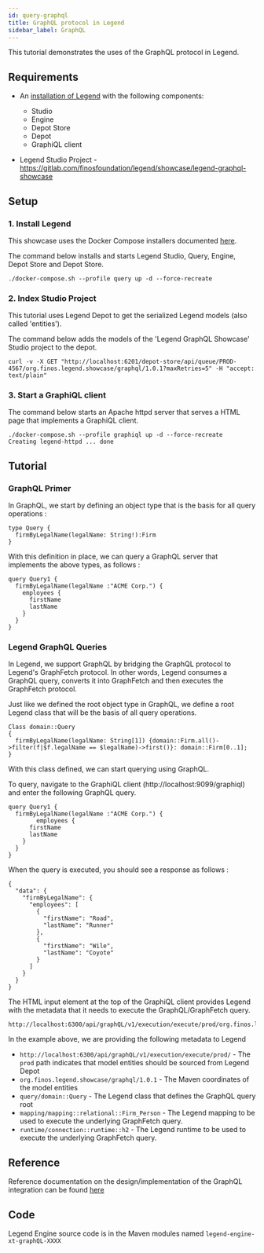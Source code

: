 ```yaml
---
id: query-graphql
title: GraphQL protocol in Legend
sidebar_label: GraphQL
---
```


This tutorial demonstrates the uses of the GraphQL protocol in Legend. 

## Requirements 

* An [installation of Legend](../getting-started/installation-guide.md) with the following components:
    * Studio 
    * Engine 
    * Depot Store 
    * Depot 
    * GraphiQL client
  
* Legend Studio Project - https://gitlab.com/finosfoundation/legend/showcase/legend-graphql-showcase 

## Setup 

### 1. Install Legend

This showcase uses the Docker Compose installers documented [here](https://github.com/finos/legend/tree/master/installers/docker-compose).

The command below installs and starts Legend Studio, Query, Engine, Depot Store and Depot Store.

```
./docker-compose.sh --profile query up -d --force-recreate 
```

### 2. Index Studio Project

This tutorial uses Legend Depot to get the serialized Legend models (also called 'entities').

The command below adds the models of the 'Legend GraphQL Showcase' Studio project to the depot. 

```
curl -v -X GET "http://localhost:6201/depot-store/api/queue/PROD-4567/org.finos.legend.showcase/graphql/1.0.1?maxRetries=5" -H "accept: text/plain"
```

### 3. Start a GraphiQL client

The command below starts an Apache httpd server that serves a HTML page that implements a GraphiQL client.

```
./docker-compose.sh --profile graphiql up -d --force-recreate
Creating legend-httpd ... done
```

## Tutorial 

### GraphQL Primer 

In GraphQL, we start by defining an object type that is the basis for all query operations :

```
type Query {
  firmByLegalName(legalName: String!):Firm 
}
```

With this definition in place, we can query a GraphQL server that implements the above types, as follows :

```
query Query1 {
  firmByLegalName(legalName :"ACME Corp.") {
    employees {
      firstName
      lastName
    }
  }
}
```

### Legend GraphQL Queries

In Legend, we support GraphQL by bridging the GraphQL protocol to Legend's GraphFetch protocol. In other words, Legend consumes a GraphQL query, converts it into GraphFetch and then executes the GraphFetch protocol.

Just like we defined the root object type in GraphQL, we define a root Legend class that will be the basis of all query operations.

```
Class domain::Query
{
  firmByLegalName(legalName: String[1]) {domain::Firm.all()->filter(f|$f.legalName == $legalName)->first()}: domain::Firm[0..1];
}
```

With this class defined, we can start querying using GraphQL. 

To query, navigate to the GraphiQL client (http://localhost:9099/graphiql) and enter the following GraphQL query.

```
query Query1 {
  firmByLegalName(legalName :"ACME Corp.") {
		employees {
      firstName
      lastName
    }
  }
}
```
When the query is executed, you should see a response as follows :

```
{
  "data": {
    "firmByLegalName": {
      "employees": [
        {
          "firstName": "Road",
          "lastName": "Runner"
        },
        {
          "firstName": "Wile",
          "lastName": "Coyote"
        }
      ]
    }
  }
}
```

The HTML input element at the top of the GraphiQL client provides Legend with the metadata that it needs to execute the GraphQL/GraphFetch query.

```
http://localhost:6300/api/graphQL/v1/execution/execute/prod/org.finos.legend.showcase/graphql/1.0.1/query/domain::Query/mapping/mapping::relational::Firm_Person/runtime/connection::runtime::h2
```

In the example above, we are providing the following metadata to Legend 
* ```http://localhost:6300/api/graphQL/v1/execution/execute/prod/``` - The `prod` path indicates that model entities should be sourced from Legend Depot
* ```org.finos.legend.showcase/graphql/1.0.1``` - The Maven coordinates of the model entities 
* ```query/domain::Query``` - The Legend class that defines the GraphQL query root
* ```mapping/mapping::relational::Firm_Person``` - The Legend mapping to be used to execute the underlying GraphFetch query. 
* ```runtime/connection::runtime::h2``` - The Legend runtime to be used to execute the underlying GraphFetch query.

## Reference 

Reference documentation on the design/implementation of the GraphQL integration can be found [here](https://github.com/finos/legend-engine/blob/master/docs/graphQL/graphQL.md)

## Code 

Legend Engine source code is in the Maven modules named ```legend-engine-xt-graphQL-XXXX```